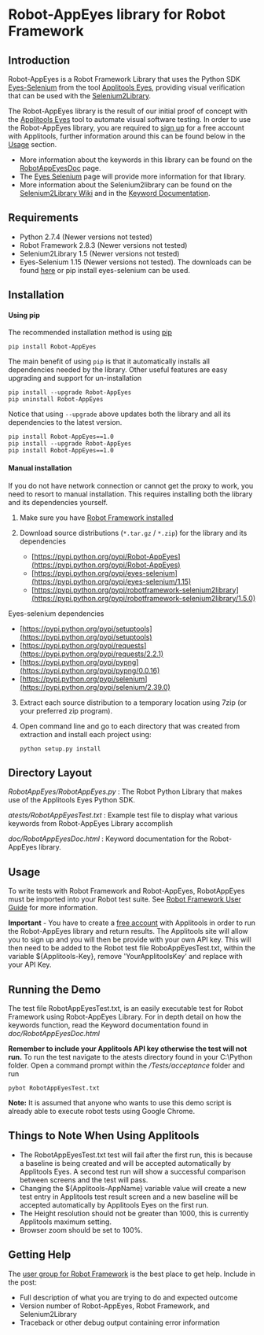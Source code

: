 Robot-AppEyes library for Robot Framework
==================================================


Introduction
------------

Robot-AppEyes is a Robot Framework Library that uses the Python SDK [Eyes-Selenium](https://pypi.python.org/pypi/eyes-selenium) from the tool [Applitools Eyes](http://applitools.com/), providing visual verification that can be used with the [Selenium2Library](https://github.com/rtomac/robotframework-selenium2library).

The Robot-AppEyes library is the result of our initial proof of concept with the [Applitools Eyes](http://applitools.com/) tool to automate visual software testing. In order to use the Robot-AppEyes library, you are required to [sign up](https://applitools.com/sign-up/) for a free account with Applitools, further information around this can be found below in the [Usage](https://github.com/NaviNet/Robot-AppEyes#usage) section.

- More information about the keywords in this library can be found on the [RobotAppEyesDoc](https://github.com/NaviNet/Robot-AppEyes/doc/RobotAppEyesDoc.html) page.
- The [Eyes Selenium](https://pypi.python.org/pypi/eyes-selenium/1.15) page will provide more information for that library.
- More information about the Selenium2library can be found on the [Selenium2Library Wiki](https://github.com/rtomac/robotframework-selenium2library/wiki) and in the [Keyword Documentation](http://rtomac.github.com/robotframework-selenium2library/doc/Selenium2Library.html).

Requirements
------------
* Python 2.7.4 (Newer versions not tested)
* Robot Framework 2.8.3 (Newer versions not tested)
* Selenium2Library 1.5 (Newer versions not tested)
* Eyes-Selenium 1.15 (Newer versions not tested). The downloads can be found [here](https://pypi.python.org/pypi/eyes-selenium/1.15) or pip install eyes-selenium can be used.


Installation
------------
#### Using pip ####

The recommended installation method is using
[pip](http://pip-installer.org)

    pip install Robot-AppEyes

The main benefit of using ``pip`` is that it automatically installs all
dependencies needed by the library. Other useful features are easy upgrading
and support for un-installation

    pip install --upgrade Robot-AppEyes
    pip uninstall Robot-AppEyes

Notice that using ``--upgrade`` above updates both the library and all
its dependencies to the latest version.

    pip install Robot-AppEyes==1.0
    pip install --upgrade Robot-AppEyes
    pip install Robot-AppEyes==1.0

#### Manual installation ####

If you do not have network connection or cannot get the proxy to work, you need
to resort to manual installation. This requires installing both the library
and its dependencies yourself.

1) Make sure you have [Robot Framework installed](http://code.google.com/p/robotframework/wiki/Installation)

2) Download source distributions (``*.tar.gz`` / ``*.zip``) for the library and its
   dependencies

   - [https://pypi.python.org/pypi/Robot-AppEyes](https://pypi.python.org/pypi/Robot-AppEyes)
   - [https://pypi.python.org/pypi/eyes-selenium](https://pypi.python.org/pypi/eyes-selenium/1.15)
   - [https://pypi.python.org/pypi/robotframework-selenium2library](https://pypi.python.org/pypi/robotframework-selenium2library/1.5.0)

Eyes-selenium dependencies


   - [https://pypi.python.org/pypi/setuptools](https://pypi.python.org/pypi/setuptools)
   - [https://pypi.python.org/pypi/requests](https://pypi.python.org/pypi/requests/2.2.1)
   - [https://pypi.python.org/pypi/pypng](https://pypi.python.org/pypi/pypng/0.0.16)
   - [https://pypi.python.org/pypi/selenium](https://pypi.python.org/pypi/selenium/2.39.0)

3) Extract each source distribution to a temporary location using 7zip (or your preferred zip program).

4) Open command line and go to each directory that was created from extraction and install each project using:

       python setup.py install

Directory Layout
----------------

*RobotAppEyes/RobotAppEyes.py* :
    The Robot Python Library that makes use of the Applitools Eyes Python SDK.

*atests/RobotAppEyesTest.txt* :
    Example test file to display what various keywords from Robot-AppEyes Library accomplish

*doc/RobotAppEyesDoc.html* :
    Keyword documentation for the Robot-AppEyes library.


Usage
-----

To write tests with Robot Framework and Robot-AppEyes, 
RobotAppEyes must be imported into your Robot test suite.
See [Robot Framework User Guide](http://code.google.com/p/robotframework/wiki/UserGuide) for more information.


**Important** - You have to create a [free account](https://applitools.com/sign-up/) with Applitools in order to run the 
            Robot-AppEyes library and return results. The Applitools site will
            allow you to sign up and you will then be provide with your own API key.
            This will then need to be added to the Robot test file RoboAppEyesTest.txt,
            within the variable ${Applitools-Key}, remove 'YourApplitoolsKey' and replace with your API Key.


Running the Demo
----------------

The test file RobotAppEyesTest.txt, is an easily executable test for Robot Framework using Robot-AppEyes Library. 
For in depth detail on how the keywords function, read the Keyword documentation found in *doc/RobotAppEyesDoc.html*

**Remember to include your Applitools API key otherwise the
test will not run.** To run the test navigate to the atests directory found in your C:\Python folder. Open a command prompt within the */Tests/acceptance* folder and run

    pybot RobotAppEyesTest.txt

**Note:** It is assumed that anyone who wants to use this demo script is already able to execute robot tests using Google Chrome.


Things to Note When Using Applitools
-----------------------------------

* The RobotAppEyesTest.txt test will fail after the first run, this is because a baseline is being created and will be accepted automatically by Applitools Eyes. A second test run will show a successful comparison between screens and the test will pass.
* Changing the ${Applitools-AppName} variable value will create a new test entry in Applitools test result screen and a new baseline will be accepted automatically by Applitools Eyes on the first run.
* The Height resolution should not be greater than 1000, this is currently Applitools maximum setting.
* Browser zoom should be set to 100%.


Getting Help
------------
The [user group for Robot Framework](http://groups.google.com/group/robotframework-users) is the best place to get help. Include in the post:

- Full description of what you are trying to do and expected outcome
- Version number of Robot-AppEyes, Robot Framework, and Selenium2Library
- Traceback or other debug output containing error information